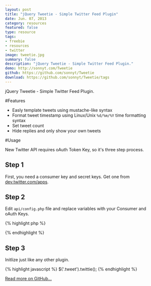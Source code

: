 ```yaml
---
layout: post
title: "jQuery Tweetie - Simple Twitter Feed Plugin"
date: Jun. 07, 2013
category: resources
featured: false
type: resource
tags:
- freebie
- resources
- twitter
image: tweetie.jpg
summary: false
description: "jQuery Tweetie - Simple Twitter Feed Plugin."
demo: http://sonnyt.com/Tweetie
github: https://github.com/sonnyt/Tweetie
download: https://github.com/sonnyt/Tweetie/tags
---
```


jQuery Tweetie - Simple Twitter Feed Plugin.

#Features

- Easly template tweets using mustache-like syntax
- Format tweet timestamp using Linux/Unix `%d/%m/%Y` time formatting syntax
- Set tweet count
- Hide replies and only show your own tweets

#Usage

New Twitter API requires oAuth Token Key, so it's three step process.

## Step 1

First, you need a consumer key and secret keys. Get one from [dev.twitter.com/apps](https://dev.twitter.com/apps).

## Step 2

Edit `api/config.php` file and replace variables with your Consumer and oAuth Keys.

{% highlight php %}
<?php
    // Consumer Key
    define('CONSUMER_KEY', 'CONSUMER_KEY_HERE');
    define('CONSUMER_SECRET', 'CONSUMER_SECRET_HERE');

    // User Access Token
    define('ACCESS_TOKEN', 'ACCESS_TOKEN_HERE');
    define('ACCESS_SECRET', 'ACCESS_SECRET_HERE');
?>
{% endhighlight %}

## Step 3

Initlize just like any other plugin.

{% highlight javascript %}
    $('.tweet').twittie();
{% endhighlight %}

[Read more on GitHub...](https://github.com/sonnyt/Tweetie)
